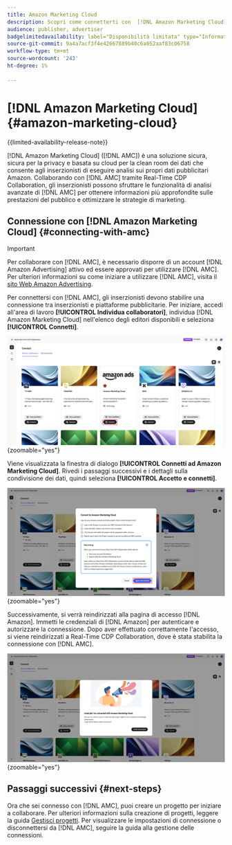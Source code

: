 ```yaml
---
title: Amazon Marketing Cloud
description: Scopri come connetterti con  [!DNL Amazon Marketing Cloud]  in Real-Time CDP Collaboration.
audience: publisher, advertiser
badgelimitedavailability: label="Disponibilità limitata" type="Informative" url="https://helpx.adobe.com/legal/product-descriptions/real-time-customer-data-platform-collaboration.html newtab=true"
source-git-commit: 9a4a7acf3f4e42667889b40c6a052aaf83c06758
workflow-type: tm+mt
source-wordcount: '243'
ht-degree: 1%

---
```


# [!DNL Amazon Marketing Cloud] {#amazon-marketing-cloud}

{{limited-availability-release-note}}

[!DNL Amazon Marketing Cloud] ([!DNL AMC]) è una soluzione sicura, sicura per la privacy e basata su cloud per la clean room dei dati che consente agli inserzionisti di eseguire analisi sui propri dati pubblicitari Amazon. Collaborando con [!DNL AMC] tramite Real-Time CDP Collaboration, gli inserzionisti possono sfruttare le funzionalità di analisi avanzate di [!DNL AMC] per ottenere informazioni più approfondite sulle prestazioni del pubblico e ottimizzare le strategie di marketing.

## Connessione con [!DNL Amazon Marketing Cloud] {#connecting-with-amc}

>[!IMPORTANT]
>
>Per collaborare con [!DNL AMC], è necessario disporre di un account [!DNL Amazon Advertising] attivo ed essere approvati per utilizzare [!DNL AMC]. Per ulteriori informazioni su come iniziare a utilizzare [!DNL AMC], visita il [sito Web Amazon Advertising](https://advertising.amazon.com/en/blog/amazon-marketing-cloud-now-available-in-the-us).

Per connettersi con [!DNL AMC], gli inserzionisti devono stabilire una connessione tra inserzionisti e piattaforme pubblicitarie. Per iniziare, accedi all&#39;area di lavoro **[!UICONTROL Individua collaboratori]**, individua [!DNL Amazon Marketing Cloud] nell&#39;elenco degli editori disponibili e seleziona **[!UICONTROL Connetti]**.

![L&#39;area di lavoro Individua collaboratori con l&#39;opzione di connessione [!DNL Amazon Marketing Cloud] selezionata.](/help/assets/connect/advertising-platforms/amc-discover-collaborators.png){zoomable="yes"}

Viene visualizzata la finestra di dialogo **[!UICONTROL Connetti ad Amazon Marketing Cloud]**. Rivedi i passaggi successivi e i dettagli sulla condivisione dei dati, quindi seleziona **[!UICONTROL Accetto e connetti]**.

![Finestra di dialogo Connetti a [!DNL Amazon Marketing Cloud] con il pulsante Accetto e connetti evidenziato.](/help/assets/connect/advertising-platforms/connect-to-amc.png){zoomable="yes"}

Successivamente, si verrà reindirizzati alla pagina di accesso [!DNL Amazon]. Immetti le credenziali di [!DNL Amazon] per autenticare e autorizzare la connessione. Dopo aver effettuato correttamente l&#39;accesso, si viene reindirizzati a Real-Time CDP Collaboration, dove è stata stabilita la connessione con [!DNL AMC].

![Messaggio di conferma che indica una connessione riuscita con [!DNL Amazon Marketing Cloud].](/help/assets/connect/advertising-platforms/successful-connection.png){zoomable="yes"}

## Passaggi successivi {#next-steps}

Ora che sei connesso con [!DNL AMC], puoi creare un progetto per iniziare a collaborare. Per ulteriori informazioni sulla creazione di progetti, leggere la guida [Gestisci progetti](/help/guide/collaborate/manage-projects.md). Per visualizzare le impostazioni di connessione o disconnettersi da [!DNL AMC], seguire la guida alla gestione delle connessioni.
